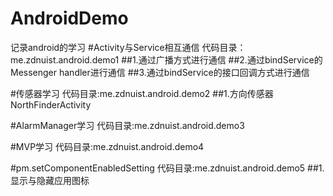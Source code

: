 # AndroidDemo
记录android的学习
#Activity与Service相互通信
代码目录：me.zdnuist.android.demo1
##1.通过广播方式进行通信 
##2.通过bindService的 Messenger handler进行通信
##3.通过bindService的接口回调方式进行通信 

#传感器学习
代码目录:me.zdnuist.android.demo2
##1.方向传感器 NorthFinderActivity 

#AlarmManager学习
代码目录:me.zdnuist.android.demo3

#MVP学习
代码目录:me.zdnuist.android.demo4

#pm.setComponentEnabledSetting
代码目录:me.zdnuist.android.demo5
##1.显示与隐藏应用图标